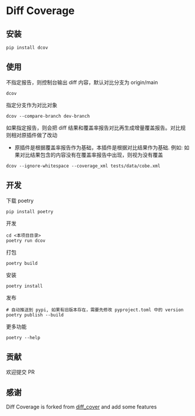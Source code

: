 Diff Coverage
=============

## 安装

```
pip install dcov
```

## 使用

不指定报告，则控制台输出 diff 内容，默认对比分支为 origin/main

```
dcov
```

指定分支作为对比对象

```
dcov --compare-branch dev-branch
```

如果指定报告，则会把 diff 结果和覆盖率报告对比再生成增量覆盖报告。对比规则相对原插件做了改动

- 原插件是根据覆盖率报告作为基础，本插件是根据对比结果作为基础. 例如: 如果对比结果包含的内容没有在覆盖率报告中出现，则视为没有覆盖

```
dcov --ignore-whitespace --coverage_xml tests/data/cobe.xml 
```

## 开发

下载 poetry

```
pip install poetry
```

开发

```
cd <本项目目录>
poetry run dcov
```

打包

```
poetry build
```
安装

```
poetry install
```

发布
```
# 自动推送到 pypi, 如果有旧版本存在，需要先修改 pyproject.toml 中的 version
poetry publish --build
```

更多功能

```
poetry --help
```

## 贡献

欢迎提交 PR

## 感谢

Diff Coverage is forked from [diff_cover](https://github.com/Bachmann1234/diff_cover) and add some features

